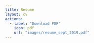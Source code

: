 ```yaml
---
title: Resume
layout: cv
actions:
  - label: "Download PDF"
    icon: pdf
    url: "images/resume_sept_2019.pdf"
---
```


